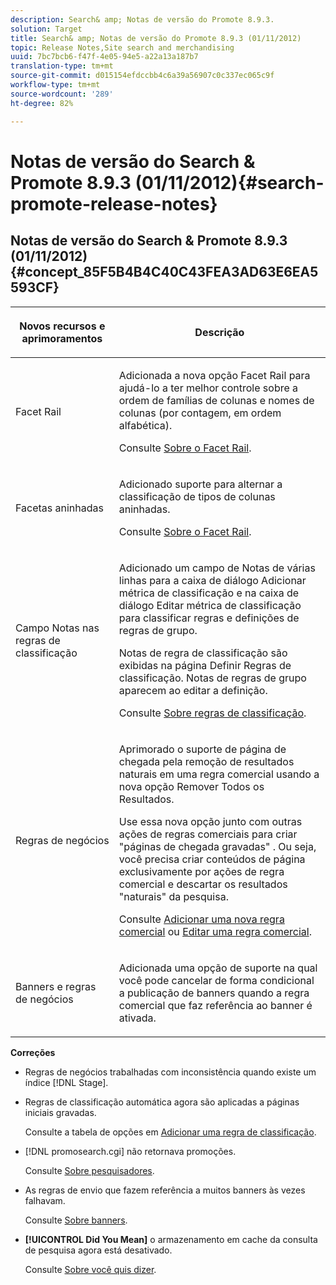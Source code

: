 ```yaml
---
description: Search& amp; Notas de versão do Promote 8.9.3.
solution: Target
title: Search& amp; Notas de versão do Promote 8.9.3 (01/11/2012)
topic: Release Notes,Site search and merchandising
uuid: 7bc7bcb6-f47f-4e05-94e5-a22a13a187b7
translation-type: tm+mt
source-git-commit: d015154efdccbb4c6a39a56907c0c337ec065c9f
workflow-type: tm+mt
source-wordcount: '289'
ht-degree: 82%

---
```



# Notas de versão do Search &amp; Promote 8.9.3 (01/11/2012){#search-promote-release-notes}

## Notas de versão do Search &amp; Promote 8.9.3 (01/11/2012) {#concept_85F5B4B4C40C43FEA3AD63E6EA5593CF}

<table> 
 <thead> 
  <tr> 
   <th colname="col1" class="entry"> <p>Novos recursos e aprimoramentos </p> </th> 
   <th colname="col2" class="entry"> <p>Descrição </p> </th> 
  </tr> 
 </thead>
 <tbody> 
  <tr> 
   <td colname="col1"> <p>Facet Rail </p> </td> 
   <td colname="col2"> <p> 
     <!--3309390--> Adicionada a nova opção <span class="uicontrol">Facet Rail</span> para ajudá-lo a ter melhor controle sobre a ordem de famílias de colunas e nomes de colunas (por contagem, em ordem alfabética). </p> <p>Consulte <a href="../c-about-design-menu/c-about-facet-rails.md#concept_1FDC8BCDFFC84A0889DA670F63D5F6DB" format="dita" scope="local">Sobre o Facet Rail</a>. </p> </td> 
  </tr> 
  <tr> 
   <td colname="col1"> <p> Facetas aninhadas </p> </td> 
   <td colname="col2"> <p> Adicionado suporte para alternar a classificação de tipos de colunas aninhadas. </p> <p>Consulte <a href="../c-about-design-menu/c-about-facet-rails.md#concept_1FDC8BCDFFC84A0889DA670F63D5F6DB" format="dita" scope="local">Sobre o Facet Rail</a>. </p> </td> 
  </tr> 
  <tr> 
   <td colname="col1"> <p>Campo Notas nas regras de classificação </p> </td> 
   <td colname="col2"> <p> 
     <!--3063772--> Adicionado um campo de <span class="wintitle">Notas</span> de várias linhas para a caixa de diálogo <span class="wintitle">Adicionar métrica de classificação</span> e na caixa de diálogo <span class="wintitle">Editar métrica de classificação</span> para classificar regras e definições de regras de grupo. </p> <p>Notas de regra de classificação são exibidas na página <span class="wintitle">Definir Regras de classificação</span>. Notas de regras de grupo aparecem ao editar a definição. </p> <p>Consulte <a href="../c-about-rules-menu/c-about-ranking-rules.md#concept_F555C076759B4E81B925441CFE707397" format="dita" scope="local">Sobre regras de classificação</a>. </p> </td> 
  </tr> 
  <tr> 
   <td colname="col1"> <p>Regras de negócios </p> </td> 
   <td colname="col2"> <p> 
     <!--3331637--> Aprimorado o suporte de página de chegada pela remoção de resultados naturais em uma regra comercial usando a nova opção <span class="uicontrol">Remover Todos os Resultados</span>. </p> <p>Use essa nova opção junto com outras ações de regras comerciais para criar "páginas de chegada gravadas" . Ou seja, você precisa criar conteúdos de página exclusivamente por ações de regra comercial e descartar os resultados "naturais" da pesquisa. </p> <p>Consulte <a href="../c-about-rules-menu/c-about-business-rules.md#task_BD3B31ED48BB4B1B8F1DCD3BFA2528E7" format="dita" scope="local">Adicionar uma nova regra comercial</a> ou <a href="../c-about-rules-menu/c-about-business-rules.md#task_375CFA75D1D94D9E92A35DE1228E5087" format="dita" scope="local">Editar uma regra comercial</a>. </p> </td> 
  </tr> 
  <tr> 
   <td colname="col1"> <p>Banners e regras de negócios </p> </td> 
   <td colname="col2"> <p> Adicionada uma opção de suporte na qual você pode cancelar de forma condicional a publicação de banners quando a regra comercial que faz referência ao banner é ativada. </p> </td> 
  </tr> 
 </tbody> 
</table>

**Correções**

* Regras de negócios trabalhadas com inconsistência quando existe um índice [!DNL Stage].
* Regras de classificação automática agora são aplicadas a páginas iniciais gravadas.

   Consulte a tabela de opções em [Adicionar uma regra de classificação](../c-about-rules-menu/c-about-ranking-rules.md#task_A132789FD4E5423DAD090DCDA7311E8A).

* [!DNL promosearch.cgi] não retornava promoções.

   Consulte [Sobre pesquisadores](../c-about-settings-menu/c-about-searching-menu.md#concept_207105CF26B1448F8A3D223787C56AB8).

* As regras de envio que fazem referência a muitos banners às vezes falhavam.

   Consulte [Sobre banners](../c-about-design-menu/c-about-banners.md#concept_5BBE01FEC6134393B43CC917C8CC64DA).

* **[!UICONTROL Did You Mean]** o armazenamento em cache da consulta de pesquisa agora está desativado.

   Consulte [Sobre você quis dizer](../c-about-linguistics-menu/c-about-did-you-mean.md#concept_7D4F3C29EF184B538B8AE2ECAE0CDC5E).

